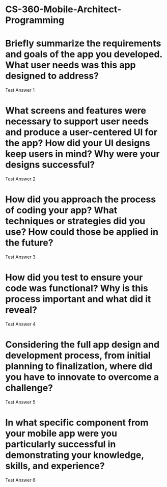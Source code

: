 # CS-360-Mobile-Architect-Programming


# Briefly summarize the requirements and goals of the app you developed. What user needs was this app designed to address?

Test Answer 1

# What screens and features were necessary to support user needs and produce a user-centered UI for the app? How did your UI designs keep users in mind? Why were your designs successful?

Test Answer 2

# How did you approach the process of coding your app? What techniques or strategies did you use? How could those be applied in the future?

Test Answer 3

# How did you test to ensure your code was functional? Why is this process important and what did it reveal?

Test Answer 4

# Considering the full app design and development process, from initial planning to finalization, where did you have to innovate to overcome a challenge?

Test Answer 5

# In what specific component from your mobile app were you particularly successful in demonstrating your knowledge, skills, and experience?

Test Answer 6

